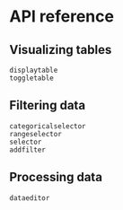 # API reference

## Visualizing tables

```@docs
displaytable
toggletable
```

## Filtering data

```@docs
categoricalselector
rangeselector
selector
addfilter
```

## Processing data

```@docs
dataeditor
```
